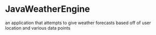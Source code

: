 # JavaWeatherEngine
 an application that attempts to give weather forecasts based off of user location and various data points
